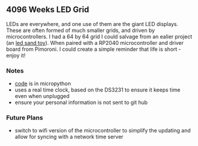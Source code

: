 ## 4096 Weeks LED Grid

LEDs are everywhere, and one use of them are the giant LED displays. These are often formed of much smaller grids, and driven by microcontrollers. I had a 64 by 64 grid I could salvage from an ealier project (an [led sand toy](https://learn.adafruit.com/matrix-led-sand/overview)). When paired with a RP2040 microcontroller and driver board from Pimoroni. I could create a simple reminder that life is short - enjoy it!

### Notes

- [code](https://github.com/startung/4096-weeks/tree/main/led) is in micropython
- uses a real time clock, based on the DS3231 to ensure it keeps time even when unplugged
- ensure your personal information is not sent to git hub

### Future Plans

- switch to wifi version of the microcontroller to simplify the updating and allow for syncing with a network time server

